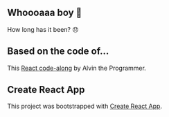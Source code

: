 ## Whoooaaa boy 👀
How long has it been? 😞

## Based on the code of...
This [React code-along](https://www.youtube.com/watch?v=fQ1OA9Wyf2U) by Alvin the Programmer.

## Create React App
This project was bootstrapped with [Create React App](https://github.com/facebook/create-react-app).
